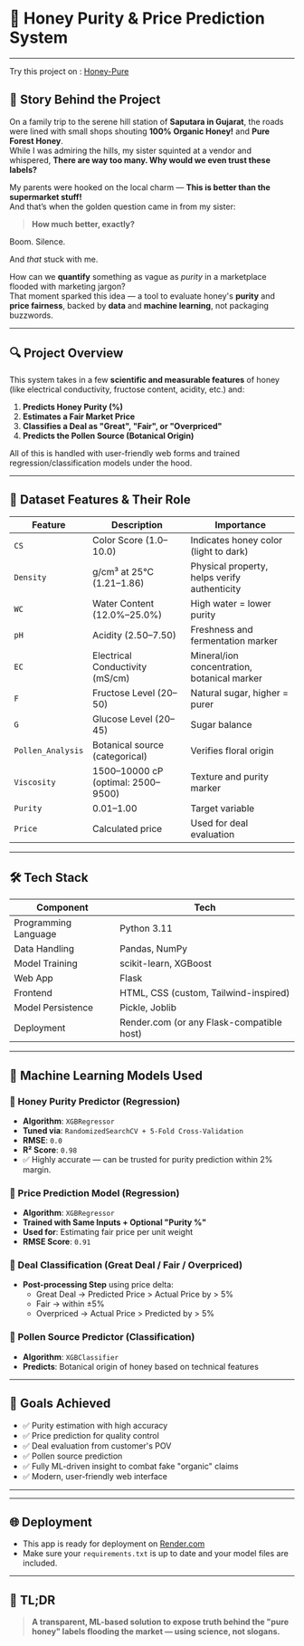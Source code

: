 # 🍯 Honey Purity & Price Prediction System

---
Try this project on : [Honey-Pure](https://honey-purity.onrender.com)
## 📖 Story Behind the Project

On a family trip to the serene hill station of **Saputara in Gujarat**, the roads were lined with small shops shouting **100% Organic Honey!** and **Pure Forest Honey**.  
While I was admiring the hills, my sister squinted at a vendor and whispered, **There are way too many. Why would we even trust these labels?**

My parents were hooked on the local charm — **This is better than the supermarket stuff!**  
And that’s when the golden question came in from my sister:

> **How much better, exactly?**

Boom. Silence.

And *that* stuck with me.

How can we **quantify** something as vague as *purity* in a marketplace flooded with marketing jargon?  
That moment sparked this idea — a tool to evaluate honey's **purity** and **price fairness**, backed by **data** and **machine learning**, not packaging buzzwords.

---

## 🔍 Project Overview

This system takes in a few **scientific and measurable features** of honey (like electrical conductivity, fructose content, acidity, etc.) and:

1. **Predicts Honey Purity (%)**
2. **Estimates a Fair Market Price**
3. **Classifies a Deal as "Great", "Fair", or "Overpriced"**
4. **Predicts the Pollen Source (Botanical Origin)**

All of this is handled with user-friendly web forms and trained regression/classification models under the hood.

---

## 🧪 Dataset Features & Their Role

| Feature | Description | Importance |
|--------|-------------|------------|
| `CS` | Color Score (1.0–10.0) | Indicates honey color (light to dark) |
| `Density` | g/cm³ at 25°C (1.21–1.86) | Physical property, helps verify authenticity |
| `WC` | Water Content (12.0%–25.0%) | High water = lower purity |
| `pH` | Acidity (2.50–7.50) | Freshness and fermentation marker |
| `EC` | Electrical Conductivity (mS/cm) | Mineral/ion concentration, botanical marker |
| `F` | Fructose Level (20–50) | Natural sugar, higher = purer |
| `G` | Glucose Level (20–45) | Sugar balance |
| `Pollen_Analysis` | Botanical source (categorical) | Verifies floral origin |
| `Viscosity` | 1500–10000 cP (optimal: 2500–9500) | Texture and purity marker |
| `Purity` | 0.01–1.00 | Target variable |
| `Price` | Calculated price | Used for deal evaluation |

---

## 🛠️ Tech Stack

| Component | Tech |
|----------|------|
| Programming Language | Python 3.11 |
| Data Handling | Pandas, NumPy |
| Model Training | scikit-learn, XGBoost |
| Web App | Flask |
| Frontend | HTML, CSS (custom, Tailwind-inspired) |
| Model Persistence | Pickle, Joblib |
| Deployment | Render.com (or any Flask-compatible host) |

---

## 🔮 Machine Learning Models Used

### 🔹 Honey Purity Predictor (Regression)
- **Algorithm**: `XGBRegressor`
- **Tuned via**: `RandomizedSearchCV + 5-Fold Cross-Validation`
- **RMSE**: `0.0`
- **R² Score**: `0.98`
- ✅ Highly accurate — can be trusted for purity prediction within 2% margin.

### 🔹 Price Prediction Model (Regression)
- **Algorithm**: `XGBRegressor`
- **Trained with Same Inputs + Optional "Purity %"**
- **Used for**: Estimating fair price per unit weight
- **RMSE Score**: `0.91`

### 🔹 Deal Classification (Great Deal / Fair / Overpriced)
- **Post-processing Step** using price delta:
    - Great Deal → Predicted Price > Actual Price by > 5%
    - Fair → within ±5%
    - Overpriced → Actual Price > Predicted by > 5%

### 🔹 Pollen Source Predictor (Classification)
- **Algorithm**: `XGBClassifier`
- **Predicts**: Botanical origin of honey based on technical features

---

## 🎯 Goals Achieved

- ✅ Purity estimation with high accuracy
- ✅ Price prediction for quality control
- ✅ Deal evaluation from customer's POV
- ✅ Pollen source prediction
- ✅ Fully ML-driven insight to combat fake "organic" claims
- ✅ Modern, user-friendly web interface

---

---

## 🌐 Deployment

- This app is ready for deployment on [Render.com](https://render.com/)
- Make sure your `requirements.txt` is up to date and your model files are included.

---

## 🧠 TL;DR

> **A transparent, ML-based solution to expose truth behind the "pure honey" labels flooding the market — using science, not slogans.**

